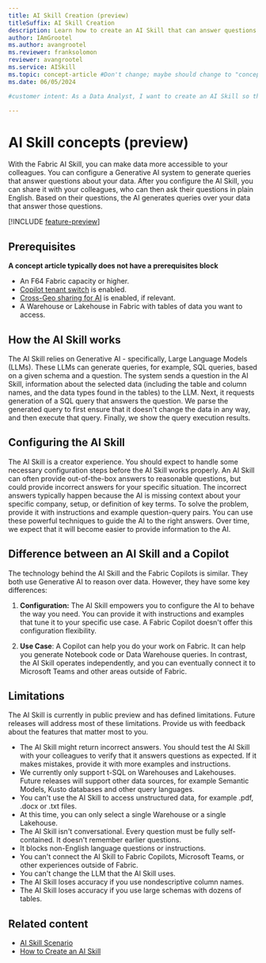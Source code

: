 ```yaml
---
title: AI Skill Creation (preview)
titleSuffix: AI Skill Creation
description: Learn how to create an AI Skill that can answer questions about data.
author: IAmGrootel
ms.author: avangrootel
ms.reviewer: franksolomon
reviewer: avangrootel
ms.service: AISkill
ms.topic: concept-article #Don't change; maybe should change to "conceptual".
ms.date: 06/05/2024

#customer intent: As a Data Analyst, I want to create an AI Skill so that I can make it easier for me and my colleagues to get answers from data.

---
```


# AI Skill concepts (preview)

With the Fabric AI Skill, you can make data more accessible to your colleagues. You can configure a Generative AI system to generate queries that answer questions about your data. After you configure the AI Skill, you can share it with your colleagues, who can then ask their questions in plain English. Based on their questions, the AI generates queries over your data that answer those questions.

[!INCLUDE [feature-preview](../includes/feature-preview-note.md)]

## Prerequisites

**A concept article typically does not have a prerequisites block**

- An F64 Fabric capacity or higher.
- [Copilot tenant switch](../admin/service-admin-portal-copilot.md) is enabled.
- [Cross-Geo sharing for AI](../admin/service-admin-portal-copilot.md) is enabled, if relevant.
- A Warehouse or Lakehouse in Fabric with tables of data you want to access.

## How the AI Skill works

The AI Skill relies on Generative AI - specifically, Large Language Models (LLMs). These LLMs can generate queries, for example, SQL queries, based on a given schema and a question. The system sends a question in the AI Skill, information about the selected data (including the table and column names, and the data types found in the tables) to the LLM. Next, it requests generation of a SQL query that answers the question. We parse the generated query to first ensure that it doesn't change the data in any way, and then execute that query. Finally, we show the query execution results.

## Configuring the AI Skill

The AI Skill is a creator experience. You should expect to handle some necessary configuration steps before the AI Skill works properly. An AI Skill can often provide out-of-the-box answers to reasonable questions, but could provide incorrect answers for your specific situation. The incorrect answers typically happen because the AI is missing context about your specific company, setup, or definition of key terms. To solve the problem, provide it with instructions and example question-query pairs. You can use these powerful techniques to guide the AI to the right answers. Over time, we expect that it will become easier to provide information to the AI.

## Difference between an AI Skill and a Copilot

The technology behind the AI Skill and the Fabric Copilots is similar. They both use Generative AI to reason over data. However, they have some key differences:

1. **Configuration:** The AI Skill empowers you to configure the AI to behave the way you need. You can provide it with instructions and examples that tune it to your specific use case. A Fabric Copilot doesn't offer this configuration flexibility.

1. **Use Case**: A Copilot can help you do your work on Fabric. It can help you generate Notebook code or Data Warehouse queries. In contrast, the AI Skill operates independently, and you can eventually connect it to Microsoft Teams and other areas outside of Fabric.

## Limitations

The AI Skill is currently in public preview and has defined limitations. Future releases will address most of these limitations. Provide us with feedback about the features that matter most to you.

- The AI Skill might return incorrect answers. You should test the AI Skill with your colleagues to verify that it answers questions as expected. If it makes mistakes, provide it with more examples and instructions.
- We currently only support t-SQL on Warehouses and Lakehouses. Future releases will support other data sources, for example Semantic Models, Kusto databases and other query languages.
- You can't use the AI Skill to access unstructured data, for example .pdf, .docx or .txt files.
- At this time, you can only select a single Warehouse or a single Lakehouse.
- The AI Skill isn't conversational. Every question must be fully self-contained. It doesn't remember earlier questions.
- It blocks non-English language questions or instructions.
- You can't connect the AI Skill to Fabric Copilots, Microsoft Teams, or other experiences outside of Fabric.
- You can't change the LLM that the AI Skill uses.
- The AI Skill loses accuracy if you use nondescriptive column names.
- The AI Skill loses accuracy if you use large schemas with dozens of tables.

## Related content

- [AI Skill Scenario](ai-skill-scenario.md)
- [How to Create an AI Skill](how-to-create-ai-skill.md)